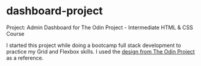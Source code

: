 # dashboard-project

Project: Admin Dashboard for The Odin Project - Intermediate HTML & CSS Course

I started this project while doing a bootcamp full stack development to practice my Grid and Flexbox skills. 
I used the [design from The Odin Project](https://cdn.statically.io/gh/TheOdinProject/curriculum/43cc6ab69fdfbef40d431a65677d2144668930ac/intermediate_html_css/grid/project_admin_dashboard/imgs/dashboard-project.png) as a reference.
